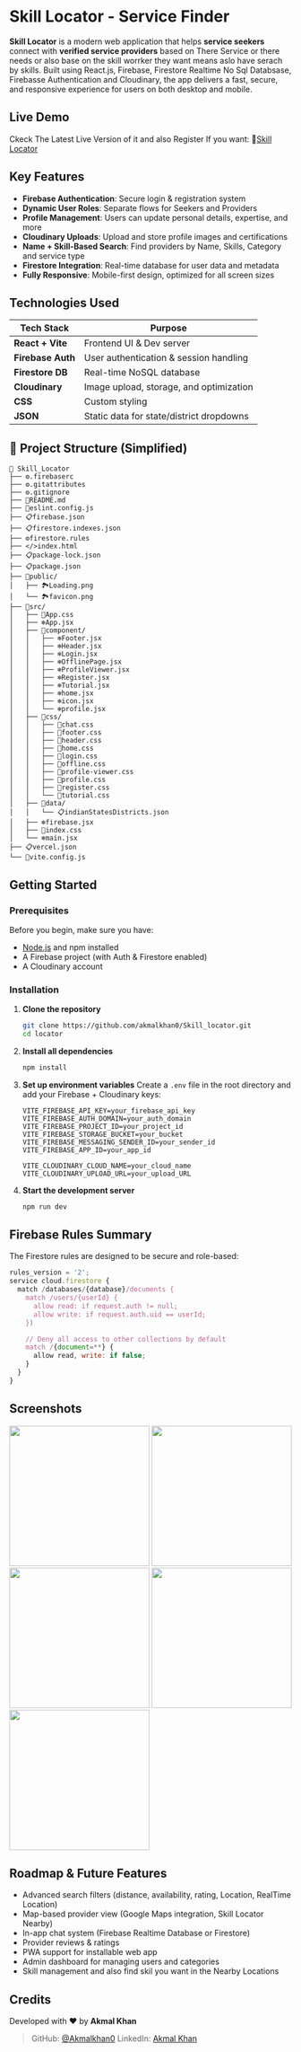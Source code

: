 # Skill Locator - Service Finder

**Skill Locator** is a modern web application that helps **service seekers** connect with **verified service providers** based on There Service or there needs or also base on the skill worrker they want means aslo have serach by skills. Built using React.js, Firebase, Firestore Realtime No Sql Databsase, Firebasse Authentication and Cloudinary, the app delivers a fast, secure, and responsive experience for users on both desktop and mobile.

## Live Demo

Ckeck The Latest Live Version of it and also Register If you want: 🔗[Skill Locator](https://akmskilllocator.vercel.app/)

## Key Features

- **Firebase Authentication**: Secure login & registration system
- **Dynamic User Roles**: Separate flows for Seekers and Providers
- **Profile Management**: Users can update personal details, expertise, and more
- **Cloudinary Uploads**: Upload and store profile images and certifications
- **Name + Skill-Based Search**: Find providers by Name, Skills, Category and service type
- **Firestore Integration**: Real-time database for user data and metadata
- **Fully Responsive**: Mobile-first design, optimized for all screen sizes

## Technologies Used

| Tech Stack        | Purpose                                 |
|------------------|------------------------------------------|
| **React + Vite** | Frontend UI & Dev server                 |
| **Firebase Auth**| User authentication & session handling  |
| **Firestore DB** | Real-time NoSQL database                 |
| **Cloudinary**   | Image upload, storage, and optimization |
| **CSS**          | Custom styling                          |
| **JSON**         | Static data for state/district dropdowns|


## 📁 Project Structure (Simplified)

```
📁 Skill_Locator
├── ⚙️.firebaserc
├── ⚙️.gitattributes
├── ⚙️.gitignore
├── 📄README.md
├── 📜eslint.config.js
├── 📋firebase.json
├── 📋firestore.indexes.json
├── ⚙️firestore.rules
├── </>index.html
├── 📋package-lock.json
├── 📋package.json
├── 📁public/
│   ├── 🏞️Loading.png
│   └── 🏞️favicon.png
├── 📁src/
│   ├── 📝App.css
│   ├── ❄️App.jsx
│   ├── 📁component/
│   │   ├── ❄️Footer.jsx
│   │   ├── ❄️Header.jsx
│   │   ├── ❄️Login.jsx
│   │   ├── ❄️OfflinePage.jsx
│   │   ├── ❄️ProfileViewer.jsx
│   │   ├── ❄️Register.jsx
│   │   ├── ❄️Tutorial.jsx
│   │   ├── ❄️home.jsx
│   │   ├── ❄️icon.jsx
│   │   └── ❄️profile.jsx
│   ├── 📁css/
│   │   ├── 📝chat.css
│   │   ├── 📝footer.css
│   │   ├── 📝header.css
│   │   ├── 📝home.css
│   │   ├── 📝login.css
│   │   ├── 📝offline.css
│   │   ├── 📝profile-viewer.css
│   │   ├── 📝profile.css
│   │   ├── 📝register.css
│   │   └── 📝tutorial.css
│   ├── 📁data/
│   │   └── 📋indianStatesDistricts.json
│   ├── ❄️firebase.jsx
│   ├── 📝index.css
│   └── ❄️main.jsx
├── 📋vercel.json
└── 📜vite.config.js

````

## Getting Started

### Prerequisites

Before you begin, make sure you have:

- [Node.js](https://nodejs.org/) and npm installed
- A Firebase project (with Auth & Firestore enabled)
- A Cloudinary account


### Installation

1. **Clone the repository**
   ```bash
   git clone https://github.com/akmalkhan0/Skill_locator.git
   cd locator

2. **Install all dependencies**

   ```bash
   npm install

3. **Set up environment variables**
   Create a `.env` file in the root directory and add your Firebase + Cloudinary keys:

   ```env
   VITE_FIREBASE_API_KEY=your_firebase_api_key
   VITE_FIREBASE_AUTH_DOMAIN=your_auth_domain
   VITE_FIREBASE_PROJECT_ID=your_project_id
   VITE_FIREBASE_STORAGE_BUCKET=your_bucket
   VITE_FIREBASE_MESSAGING_SENDER_ID=your_sender_id
   VITE_FIREBASE_APP_ID=your_app_id

   VITE_CLOUDINARY_CLOUD_NAME=your_cloud_name
   VITE_CLOUDINARY_UPLOAD_URL=your_upload_URL

4. **Start the development server**

   ```bash
   npm run dev

## Firebase Rules Summary

The Firestore rules are designed to be secure and role-based:

```js
rules_version = '2';
service cloud.firestore {
  match /databases/{database}/documents {
    match /users/{userId} {
      allow read: if request.auth != null;
      allow write: if request.auth.uid == userId;
    })

    // Deny all access to other collections by default
    match /{document=**} {
      allow read, write: if false;
    }
  }
}
```

## Screenshots

<img src="https://github.com/user-attachments/assets/033519ae-9093-44c1-b183-aa4923cff203" width= 250>
<img src="https://github.com/user-attachments/assets/eb59e095-df95-4e98-990b-b6401a2fb249" width= 250>
<img src="https://github.com/user-attachments/assets/b3cbf1a0-a1bf-4f74-b544-e1289296293c" width= 250>
<img src="https://github.com/user-attachments/assets/1346e538-f261-4796-9d09-1c4eedd4cd24" width= 250>
<img src="https://github.com/user-attachments/assets/e9d09e9d-9a8a-4793-84ab-99d11c7c7f90" width= 250>


## Roadmap & Future Features

* Advanced search filters (distance, availability, rating, Location, RealTime Location)
* Map-based provider view (Google Maps integration, Skill Locator Nearby)
* In-app chat system (Firebase Realtime Database or Firestore)
* Provider reviews & ratings
* PWA support for installable web app
* Admin dashboard for managing users and categories
* Skill management and also find skil you want in the Nearby Locations

## Credits

Developed with ❤️ by **Akmal Khan**
> GitHub: [@Akmalkhan0](https://github.com/Akmalkhan0)
> LinkedIn: [Akmal Khan](https://linkedin.com/in/your-profile)
